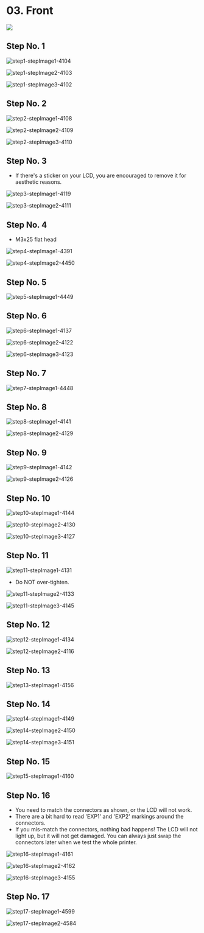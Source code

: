 # 03. Front

![](https://d17kynu4zpq5hy.cloudfront.net/igi/imade3d/U1GkVKnHMxvMc6XG.medium)

## Step No. 1



![step1-stepImage1-4104](https://d17kynu4zpq5hy.cloudfront.net/igi/imade3d/3MJxWnD1dCnKQjBP.medium)

![step1-stepImage2-4103](https://d17kynu4zpq5hy.cloudfront.net/igi/imade3d/vQiuxEGBRhPiFVpo.medium)

![step1-stepImage3-4102](https://d17kynu4zpq5hy.cloudfront.net/igi/imade3d/uAYttwXkbHRvF12d.medium)

## Step No. 2

![step2-stepImage1-4108](https://d17kynu4zpq5hy.cloudfront.net/igi/imade3d/foRJftEUxhDnW5Sl.medium)

![step2-stepImage2-4109](https://d17kynu4zpq5hy.cloudfront.net/igi/imade3d/VcoxulBtRUcGfXvD.medium)

![step2-stepImage3-4110](https://d17kynu4zpq5hy.cloudfront.net/igi/imade3d/3Blcy2pnlsSWPDFK.medium)


## Step No. 3

- If there's a sticker on your LCD, you are encouraged to remove it for aesthetic reasons.

![step3-stepImage1-4119](https://d17kynu4zpq5hy.cloudfront.net/igi/imade3d/MKlEZxKoJMxV3qEI.medium)

![step3-stepImage2-4111](https://d17kynu4zpq5hy.cloudfront.net/igi/imade3d/tgJmW4ZqVKXmHOsZ.medium)

## Step No. 4

- M3x25 flat head

![step4-stepImage1-4391](https://d17kynu4zpq5hy.cloudfront.net/igi/imade3d/kZdONISJU1c3sSn6.medium)

![step4-stepImage2-4450](https://d17kynu4zpq5hy.cloudfront.net/igi/imade3d/glWPP55VclbiLUYN.medium)

## Step No. 5

![step5-stepImage1-4449](https://d17kynu4zpq5hy.cloudfront.net/igi/imade3d/hJEQXH6SwGfvIAYn.medium)


## Step No. 6

![step6-stepImage1-4137](https://d17kynu4zpq5hy.cloudfront.net/igi/imade3d/gQgMA2P43pMAJomJ.medium)

![step6-stepImage2-4122](https://d17kynu4zpq5hy.cloudfront.net/igi/imade3d/SNsJXlxAYNRF1UNj.medium)

![step6-stepImage3-4123](https://d17kynu4zpq5hy.cloudfront.net/igi/imade3d/UMg2gXSwORSEnQde.medium)


## Step No. 7

![step7-stepImage1-4448](https://d17kynu4zpq5hy.cloudfront.net/igi/imade3d/bUfZOWPsMCb4Jplc.medium)


## Step No. 8

![step8-stepImage1-4141](https://d17kynu4zpq5hy.cloudfront.net/igi/imade3d/XDCeyFJNSGUvpv3E.medium)

![step8-stepImage2-4129](https://d17kynu4zpq5hy.cloudfront.net/igi/imade3d/EXskaZuf3HcWPs5y.medium)


## Step No. 9

![step9-stepImage1-4142](https://d17kynu4zpq5hy.cloudfront.net/igi/imade3d/4IIfYGkDrQNqEPCi.medium)

![step9-stepImage2-4126](https://d17kynu4zpq5hy.cloudfront.net/igi/imade3d/RJoxUXScWUx66Ra5.medium)


## Step No. 10

![step10-stepImage1-4144](https://d17kynu4zpq5hy.cloudfront.net/igi/imade3d/Ik35Z2u4HwIQFRKi.medium)

![step10-stepImage2-4130](https://d17kynu4zpq5hy.cloudfront.net/igi/imade3d/CLdEqDtCRLpHPogf.medium)

![step10-stepImage3-4127](https://d17kynu4zpq5hy.cloudfront.net/igi/imade3d/LCLhghuZqOrpYmwb.medium)


## Step No. 11

![step11-stepImage1-4131](https://d17kynu4zpq5hy.cloudfront.net/igi/imade3d/OVdhIk5Z4anFiP4F.medium)

- Do NOT over-tighten.

![step11-stepImage2-4133](https://d17kynu4zpq5hy.cloudfront.net/igi/imade3d/pDI2VNwdqOwCXQjw.medium)

![step11-stepImage3-4145](https://d17kynu4zpq5hy.cloudfront.net/igi/imade3d/m15v1LAAl2oHXX1O.medium)

## Step No. 12

![step12-stepImage1-4134](https://d17kynu4zpq5hy.cloudfront.net/igi/imade3d/fbP5H2RsXi1eGP2Z.medium)

![step12-stepImage2-4116](https://d17kynu4zpq5hy.cloudfront.net/igi/imade3d/SaImeT1qyTIRbFqk.medium)


## Step No. 13

![step13-stepImage1-4156](https://d17kynu4zpq5hy.cloudfront.net/igi/imade3d/MPCAeoZLNJtZWOgT.medium)


## Step No. 14

![step14-stepImage1-4149](https://d17kynu4zpq5hy.cloudfront.net/igi/imade3d/iUwboeZWMMJ2rtDE.medium)

![step14-stepImage2-4150](https://d17kynu4zpq5hy.cloudfront.net/igi/imade3d/TfkRDImCNfNqZs1Y.medium)

![step14-stepImage3-4151](https://d17kynu4zpq5hy.cloudfront.net/igi/imade3d/EjACfAtYaxbV3rEy.medium)


## Step No. 15

![step15-stepImage1-4160](https://d17kynu4zpq5hy.cloudfront.net/igi/imade3d/GTrbqUIxqKkjIISY.medium)


## Step No. 16

- You need to match the connectors as shown, or the LCD will not work.
- There are a bit hard to read 'EXP1' and 'EXP2' markings around the connectors.
- If you mis-match the connectors, nothing bad happens! The LCD will not light up, but it will not get damaged. You can always just swap the connectors later when we test the whole printer.

![step16-stepImage1-4161](https://d17kynu4zpq5hy.cloudfront.net/igi/imade3d/Ggv4lQgUUWEsBBxr.medium)

![step16-stepImage2-4162](https://d17kynu4zpq5hy.cloudfront.net/igi/imade3d/vmjRs1PeYcgK3MJU.medium)

![step16-stepImage3-4155](https://d17kynu4zpq5hy.cloudfront.net/igi/imade3d/winCDFT3FScxwmtn.medium)

## Step No. 17

![step17-stepImage1-4599](https://d17kynu4zpq5hy.cloudfront.net/igi/imade3d/fndjsRFYq4xLU6uu.medium)

![step17-stepImage2-4584](https://d17kynu4zpq5hy.cloudfront.net/igi/imade3d/DXDdialfw3JTfBTf.medium)

<span></span>